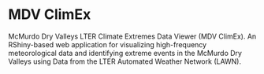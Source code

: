 # MDV ClimEx
McMurdo Dry Valleys LTER Climate Extremes Data Viewer (MDV ClimEx). An RShiny-based web application for visualizing high-frequency meteorological data and identifying extreme events in the McMurdo Dry Valleys using Data from the LTER Automated Weather Network (LAWN).
